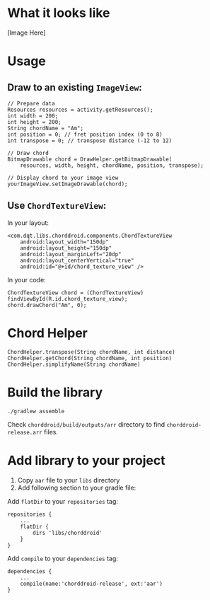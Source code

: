 What it looks like
========

[Image Here]

Usage
===

Draw to an existing `ImageView`:
---

    // Prepare data
    Resources resources = activity.getResources();
    int width = 200;
    int height = 200;
    String chordName = "Am";
    int position = 0; // fret position index (0 to 8)
    int transpose = 0; // transpose distance (-12 to 12)
    
    // Draw chord
    BitmapDrawable chord = DrawHelper.getBitmapDrawable(
        resources, width, height, chordName, position, transpose);
        
    // Display chord to your image view
    yourImageView.setImageDrawable(chord);

Use `ChordTextureView`:
---

In your layout:

    <com.dqt.libs.chorddroid.components.ChordTextureView
        android:layout_width="150dp"
        android:layout_height="150dp"
        android:layout_marginLeft="20dp"
        android:layout_centerVertical="true"
        android:id="@+id/chord_texture_view" />

In your code:

    ChordTextureView chord = (ChordTextureView) findViewById(R.id.chord_texture_view);
    chord.drawChord("Am", 0);

Chord Helper
===

    ChordHelper.transpose(String chordName, int distance)
    ChordHelper.getChord(String chordName, int position)
    ChordHelper.simplifyName(String chordName)


Build the library
===

    ./gradlew assemble

Check `chorddroid/build/outputs/arr` directory to find `chorddroid-release.arr` files.

Add library to your project
===

1. Copy `aar` file to your `libs` directory
2. Add following section to your gradle file:
  
Add `flatDir` to your `repositories` tag:
  
    repositories {
        ...
        flatDir {
            dirs 'libs/chorddroid'
        }
    }
    
Add `compile` to your `dependencies` tag:

    dependencies {
        ...
        compile(name:'chorddroid-release', ext:'aar')
    }
    
    